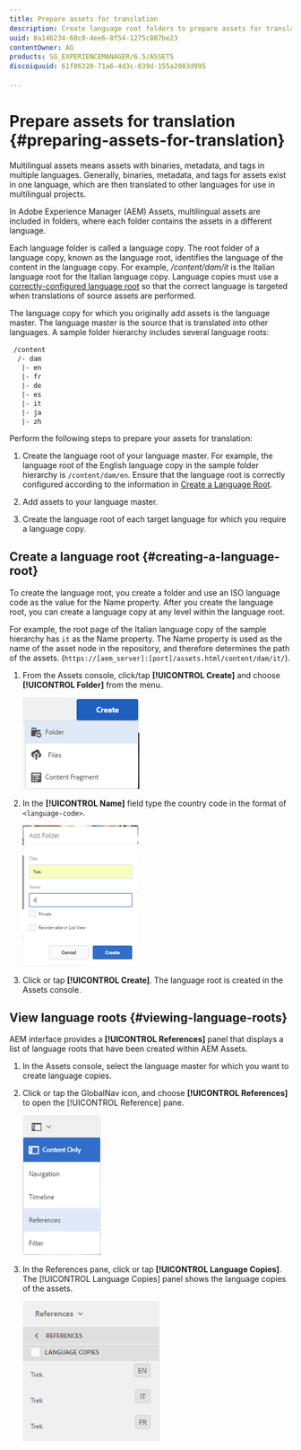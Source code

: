 ```yaml
---
title: Prepare assets for translation
description: Create language root folders to prepare assets for translation to support multilingual assets.
uuid: 8a146234-60c0-4ee6-8f54-1275c887be23
contentOwner: AG
products: SG_EXPERIENCEMANAGER/6.5/ASSETS
discoiquuid: 61f86320-71a6-4d3c-839d-155a2083d995

---
```


# Prepare assets for translation {#preparing-assets-for-translation}

Multilingual assets means assets with binaries, metadata, and tags in multiple languages. Generally, binaries, metadata, and tags for assets exist in one language, which are then translated to other languages for use in multilingual projects.

In Adobe Experience Manager (AEM) Assets, multilingual assets are included in folders, where each folder contains the assets in a different language.

Each language folder is called a language copy. The root folder of a language copy, known as the language root, identifies the language of the content in the language copy. For example, */content/dam/it* is the Italian language root for the Italian language copy. Language copies must use a [correctly-configured language root](preparing-assets-for-translation.md#creating-a-language-root) so that the correct language is targeted when translations of source assets are performed.

The language copy for which you originally add assets is the language master. The language master is the source that is translated into other languages. A sample folder hierarchy includes several language roots:

```
 /content
  /- dam
   |- en
   |- fr
   |- de
   |- es
   |- it
   |- ja
   |- zh
```

Perform the following steps to prepare your assets for translation:

1. Create the language root of your language master. For example, the language root of the English language copy in the sample folder hierarchy is `/content/dam/en`. Ensure that the language root is correctly configured according to the information in [Create a Language Root](preparing-assets-for-translation.md#creating-a-language-root).

1. Add assets to your language master.
1. Create the language root of each target language for which you require a language copy.

## Create a language root {#creating-a-language-root}

To create the language root, you create a folder and use an ISO language code as the value for the Name property. After you create the language root, you can create a language copy at any level within the language root.

For example, the root page of the Italian language copy of the sample hierarchy has `it` as the Name property. The Name property is used as the name of the asset node in the repository, and therefore determines the path of the assets. (`https://[aem_server]:[port]/assets.html/content/dam/it/`).

1. From the Assets console, click/tap **[!UICONTROL Create]** and choose **[!UICONTROL Folder]** from the menu.

   ![chlimage_1-120](assets/chlimage_1-120.png)

1. In the **[!UICONTROL Name]** field type the country code in the format of `<language-code>`.

   ![chlimage_1-121](assets/chlimage_1-121.png)

1. Click or tap **[!UICONTROL Create]**. The language root is created in the Assets console.

## View language roots {#viewing-language-roots}

AEM interface provides a **[!UICONTROL References]** panel that displays a list of language roots that have been created within AEM Assets.

1. In the Assets console, select the language master for which you want to create language copies.
1. Click or tap the GlobalNav icon, and choose **[!UICONTROL References]** to open the [!UICONTROL Reference] pane.

   ![chlimage_1-122](assets/chlimage_1-122.png)

1. In the References pane, click or tap **[!UICONTROL Language Copies]**. The [!UICONTROL Language Copies] panel shows the language copies of the assets.

   ![chlimage_1-123](assets/chlimage_1-123.png)

